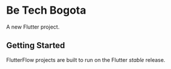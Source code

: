 # Be Tech Bogota

A new Flutter project.

## Getting Started

FlutterFlow projects are built to run on the Flutter _stable_ release.
